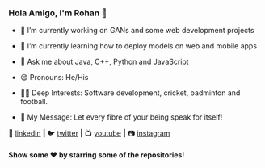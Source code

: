 ### Hola Amigo, I'm Rohan 👋

<!--
**rohanjn98/rohanjn98** is a ✨ _special_ ✨ repository because its `README.md` (this file) appears on your GitHub profile.
-->

- 🔭 I’m currently working on GANs and some web development projects

- 🌱 I’m currently learning how to deploy models on web and mobile apps

- 💬 Ask me about Java, C++, Python and JavaScript

- 😄 Pronouns: He/His

- 🤟🏻 Deep Interests: Software development, cricket, badminton and football. 

- 🎐 My Message: Let every fibre of your being speak for itself!


👔 [linkedin][linkedin] **|** 
🐦 [twitter][twitter] **|** 
📺 [youtube][youtube] **|** 
📷 [instagram][instagram]


[linkedin]: https://www.linkedin.com/in/rohan-bhagwatkar-7674b6141/
[instagram]: https://www.instagram.com/rohanbhagwatkar/
[twitter]: https://twitter.com/rohanbhagwatkar
[youtube]: https://www.youtube.com/channel/UCsTfcrLxPFBuKoWw9X7Oc-Q?view_as=subscriber


#### Show some ❤️ by starring some of the repositories!
